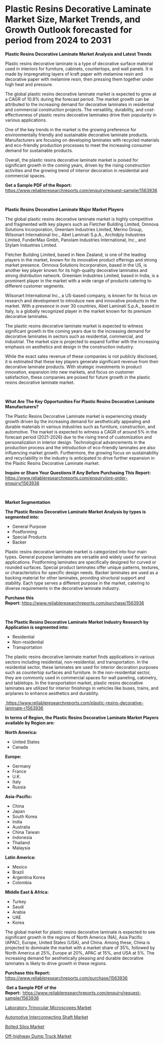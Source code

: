 <p><h1>Plastic Resins Decorative Laminate Market Size, Market Trends, and Growth Outlook forecasted for period from 2024 to 2031</h1></p><p><strong>Plastic Resins Decorative Laminate Market Analysis and Latest Trends</strong></p>
<p><p>Plastic resins decorative laminate is a type of decorative surface material used in interiors for furniture, cabinets, countertops, and wall panels. It is made by impregnating layers of kraft paper with melamine resin and decorative paper with melamine resin, then pressing them together under high heat and pressure.</p><p>The global plastic resins decorative laminate market is expected to grow at a CAGR of 10.8% during the forecast period. The market growth can be attributed to the increasing demand for decorative laminates in residential and commercial construction projects. The versatility, durability, and cost-effectiveness of plastic resins decorative laminates drive their popularity in various applications.</p><p>One of the key trends in the market is the growing preference for environmentally friendly and sustainable decorative laminate products. Manufacturers are focusing on developing laminates with recycled materials and eco-friendly production processes to meet the increasing consumer demand for sustainable products.</p><p>Overall, the plastic resins decorative laminate market is poised for significant growth in the coming years, driven by the rising construction activities and the growing trend of interior decoration in residential and commercial spaces.</p></p>
<p><strong>Get a Sample PDF of the Report:&nbsp;</strong> <a href="https://www.reliableresearchreports.com/enquiry/request-sample/1563936">https://www.reliableresearchreports.com/enquiry/request-sample/1563936</a></p>
<p>&nbsp;</p>
<p><strong>Plastic Resins Decorative Laminate Major Market Players</strong></p>
<p><p>The global plastic resins decorative laminate market is highly competitive and fragmented with key players such as Fletcher Building Limited, Omnova Solutions Incorporation, Greenlam Industries Limited, Merino Group, Wilsonart International Inc., Abet Laminati S.p.A., Archidply Industries Limited, FunderMax Gmbh, Panolam Industries International, Inc., and Stylam Industries Limited.</p><p>Fletcher Building Limited, based in New Zealand, is one of the leading players in the market, known for its innovative product offerings and strong market presence. Omnova Solutions Incorporation, based in the US, is another key player known for its high-quality decorative laminates and strong distribution network. Greenlam Industries Limited, based in India, is a prominent player in the market with a wide range of products catering to different customer segments.</p><p>Wilsonart International Inc., a US-based company, is known for its focus on research and development to introduce new and innovative products in the market. With a presence in over 30 countries, Abet Laminati S.p.A., based in Italy, is a globally recognized player in the market known for its premium decorative laminates. </p><p>The plastic resins decorative laminate market is expected to witness significant growth in the coming years due to the increasing demand for decorative laminates in sectors such as residential, commercial, and industrial. The market size is projected to expand further with the increasing emphasis on aesthetics and design in the construction industry.</p><p>While the exact sales revenue of these companies is not publicly disclosed, it is estimated that these key players generate significant revenue from their decorative laminate products. With strategic investments in product innovation, expansion into new markets, and focus on customer satisfaction, these companies are poised for future growth in the plastic resins decorative laminate market.</p></p>
<p>&nbsp;</p>
<p><strong>What Are The Key Opportunities For Plastic Resins Decorative Laminate Manufacturers?</strong></p>
<p><p>The Plastic Resins Decorative Laminate market is experiencing steady growth driven by the increasing demand for aesthetically appealing and durable materials in various industries such as furniture, construction, and automotive. The market is expected to witness a CAGR of around 5% in the forecast period (2021-2026) due to the rising trend of customization and personalization in interior design. Technological advancements in the production process and the introduction of eco-friendly laminates are also influencing market growth. Furthermore, the growing focus on sustainability and recyclability in the industry is anticipated to drive further expansion in the Plastic Resins Decorative Laminate market.</p></p>
<p><strong>Inquire or Share Your Questions If Any Before Purchasing This Report:</strong> <a href="https://www.reliableresearchreports.com/enquiry/pre-order-enquiry/1563936">https://www.reliableresearchreports.com/enquiry/pre-order-enquiry/1563936</a></p>
<p>&nbsp;</p>
<p><strong>Market Segmentation</strong></p>
<p><strong>The Plastic Resins Decorative Laminate Market Analysis by types is segmented into:</strong></p>
<p><ul><li>General Purpose</li><li>Postforming</li><li>Special Products</li><li>Backer</li></ul></p>
<p><p>Plastic resins decorative laminate market is categorized into four main types. General purpose laminates are versatile and widely used for various applications. Postforming laminates are specifically designed for curved or rounded surfaces. Special product laminates offer unique patterns, textures, or characteristics for specific design needs. Backer laminates are used as a backing material for other laminates, providing structural support and stability. Each type serves a different purpose in the market, catering to diverse requirements in the decorative laminate industry.</p></p>
<p><strong>Purchase this Report:&nbsp;</strong><a href="https://www.reliableresearchreports.com/purchase/1563936">https://www.reliableresearchreports.com/purchase/1563936</a></p>
<p>&nbsp;</p>
<p><strong>The Plastic Resins Decorative Laminate Market Industry Research by Application is segmented into:</strong></p>
<p><ul><li>Residential</li><li>Non-residential</li><li>Transportation</li></ul></p>
<p><p>The plastic resins decorative laminate market finds applications in various sectors including residential, non-residential, and transportation. In the residential sector, these laminates are used for interior decoration purposes such as countertop surfaces and furniture. In the non-residential sector, they are commonly used in commercial spaces for wall paneling, cabinetry, and tabletops. In the transportation market, plastic resins decorative laminates are utilized for interior finishings in vehicles like buses, trains, and airplanes to enhance aesthetics and durability.</p></p>
<p><a href="https://www.reliableresearchreports.com/plastic-resins-decorative-laminate-r1563936">&nbsp;https://www.reliableresearchreports.com/plastic-resins-decorative-laminate-r1563936</a></p>
<p><strong>In terms of Region, the Plastic Resins Decorative Laminate Market Players available by Region are:</strong></p>
<p>
    <p> <strong> North America: </strong>
        <ul>
            <li>United States</li>
            <li>Canada</li>
        </ul>
        </p> 
    <p> <strong> Europe: </strong>
        <ul>
            <li>Germany</li>
            <li>France</li>
            <li>U.K.</li>
            <li>Italy</li>
            <li>Russia</li>
        </ul>
        </p> 
    <p> <strong> Asia-Pacific: </strong>
        <ul>
            <li>China</li>
            <li>Japan</li>
            <li>South Korea</li>
            <li>India</li>
            <li>Australia</li>
            <li>China Taiwan</li>
            <li>Indonesia</li>
            <li>Thailand</li>
            <li>Malaysia</li>
        </ul>
        </p> 
    <p> <strong> Latin America: </strong>
        <ul>
            <li>Mexico</li>
            <li>Brazil</li>
            <li>Argentina Korea</li>
            <li>Colombia</li>
        </ul>
        </p> 
    <p> <strong> Middle East & Africa: </strong>
        <ul>
            <li>Turkey</li>
            <li>Saudi</li>
            <li>Arabia</li>
            <li>UAE</li>
            <li>Korea</li>
        </ul>
    </p>
    </p>
<p><p>The global market for plastic resins decorative laminate is expected to see significant growth in the regions of North America (NA), Asia Pacific (APAC), Europe, United States (USA), and China. Among these, China is projected to dominate the market with a market share of 35%, followed by North America at 25%, Europe at 20%, APAC at 15%, and USA at 5%. The increasing demand for aesthetically pleasing and durable decorative laminates is likely to drive growth in these regions.</p></p>
<p><strong>Purchase this Report: </strong><a href="https://www.reliableresearchreports.com/purchase/1563936">https://www.reliableresearchreports.com/purchase/1563936</a></p>
<p>&nbsp;<strong>Get a Sample PDF of the Report:&nbsp;&nbsp;</strong><a href="https://www.reliableresearchreports.com/enquiry/request-sample/1563936">https://www.reliableresearchreports.com/enquiry/request-sample/1563936</a></p>
<p><strong></strong></p>
<p><p><a href="https://github.com/indrystar/Market-Research-Report-List-4/blob/main/laboratory-trinocular-microscopes-market.md">Laboratory Trinocular Microscopes Market</a></p><p><a href="https://medium.com/@diane.macle6776/automotive-interconnecting-shaft-market-growth-outlook-from-2024-to-2031-and-it-is-projecting-at-9-3-bb7b80b643f0">Automotive Interconnecting Shaft Market</a></p><p><a href="https://github.com/AKSHATREPORTPRIME/Market-Research-Report-List-5/blob/main/bolted-silos-market.md">Bolted Silos Market</a></p><p><a href="https://medium.com/@emily.sutherland4534/global-off-highway-dump-truck-market-status-2024-2031-and-forecast-by-region-product-end-2d802ba2e840">Off-highway Dump Truck Market</a></p></p>